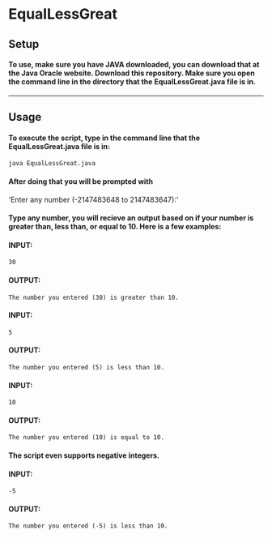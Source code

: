 # EqualLessGreat
## Setup
#### To use, make sure you have JAVA downloaded, you can download that at the Java Oracle website. Download this repository. Make sure you open the command line in the directory that the EqualLessGreat.java file is in.
---
## Usage
#### To execute the script, type in the command line that the EqualLessGreat.java file is in:
`java EqualLessGreat.java`
#### After doing that you will be prompted with
'Enter any number (-2147483648 to 2147483647):'
#### Type any number, you will recieve an output based on if your number is greater than, less than, or equal to 10. Here is a few examples:
#### **INPUT:**
`30`
#### **OUTPUT:**
`The number you entered (30) is greater than 10.`
#### **INPUT:**
`5`
#### **OUTPUT:**
`The number you entered (5) is less than 10.`
#### **INPUT:**
`10`
#### **OUTPUT:**
`The number you entered (10) is equal to 10.`
#### The script even supports negative integers.
#### **INPUT:**
`-5`
#### **OUTPUT:**
`The number you entered (-5) is less than 10.`
